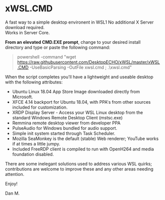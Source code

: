 # xWSL.CMD 

A fast way to a simple desktop environent in WSL1
No additional X Server download required.  
Works in Server Core.

**From an elevated CMD.EXE prompt**, change to your desired install directory and type or paste the following command:

> powershell -command "wget https://raw.githubusercontent.com/DesktopECHO/xWSL/master/xWSL.CMD -UseBasicParsing -OutFile xwsl.cmd ; .\xwsl.cmd"

When the script completes you'll have a lightweight and useable desktop with the following attributes:

- Ubuntu Linux 18.04 App Store Image downloaded directly from Microsoft.  
- XFCE 4.14 backport for Ubuntu 18.04, with PPA's from other sources included for customization. 
- XRDP Display Server - Access your WSL Linux desktop from the standard Windows Remote Desktop Client (mstsc.exe)
- Remmina remote desktop viewer from developer PPA
- PulseAudio for Windows bundled for audio support.
- Simple init system started through Task Scheduler.
- Mozilla SeaMonkey is the default (stable) Web renderer; YouTube works if at times a little jumpy.     
- Included FreeRDP client is compiled to run with OpenH264 and media foundation disabled. 

There are some inelegant solutions used to address various WSL quirks; contributions are welcome to improve these and any other areas needing attention.

Enjoy!

Dan M.
